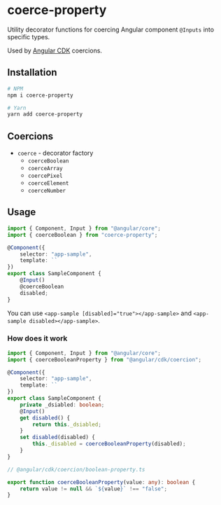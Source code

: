 # coerce-property

Utility decorator functions for coercing Angular component `@Inputs` into specific types.

Used by [Angular CDK](https://material.angular.io/cdk/categories) coercions.

## Installation

```sh
# NPM
npm i coerce-property

# Yarn
yarn add coerce-property
```

## Coercions

-   `coerce` - decorator factory
    -   `coerceBoolean`
    -   `coerceArray`
    -   `coercePixel`
    -   `coerceElement`
    -   `coerceNumber`

## Usage

```ts
import { Component, Input } from "@angular/core";
import { coerceBoolean } from "coerce-property";

@Component({
    selector: "app-sample",
    template: ``
})
export class SampleComponent {
    @Input()
    @coerceBoolean
    disabled;
}
```

You can use `<app-sample [disabled]="true"></app-sample>` and `<app-sample disabled></app-sample>`.

### How does it work

```ts
import { Component, Input } from "@angular/core";
import { coerceBooleanProperty } from "@angular/cdk/coercion";

@Component({
    selector: "app-sample",
    template: ``
})
export class SampleComponent {
    private _dsiabled: boolean;
    @Input()
    get disabled() {
        return this._dsiabled;
    }
    set disabled(disabled) {
        this._disabled = coerceBooleanProperty(disabled);
    }
}

// @angular/cdk/coercion/boolean-property.ts

export function coerceBooleanProperty(value: any): boolean {
    return value != null && `${value}` !== "false";
}
```
